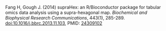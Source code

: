 Fang H, Gough J. (2014) supraHex: an R/Bioconductor package for tabular omics data analysis using a supra-hexagonal map. <I>Biochemical and Biophysical Research Communications</I>, 443(1), 285-289. [doi:10.1016/j.bbrc.2013.11.103](http://dx.doi.org/10.1016/j.bbrc.2013.11.103), PMID: [24309102](http://www.ncbi.nlm.nih.gov/pubmed/?term=24309102)
